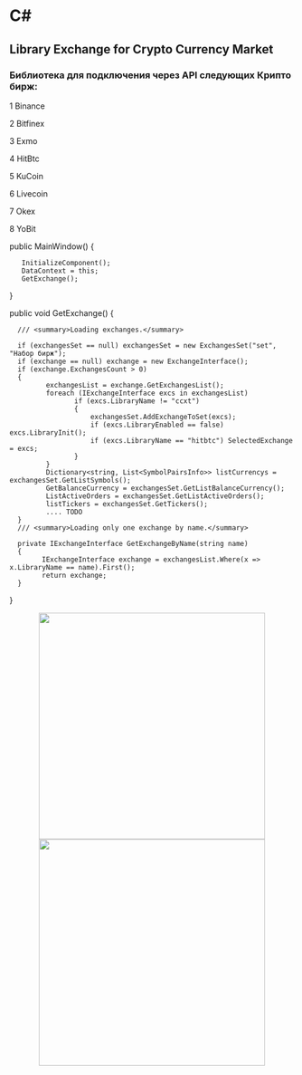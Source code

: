 # C#
## Library Exchange for Crypto Currency Market

### Библиотека для подключения через API следующих Крипто бирж:

1 Binance

2 Bitfinex

3 Exmo

4 HitBtc

5 KuCoin

6 Livecoin

7 Okex

8 YoBit

public MainWindow()
{

       InitializeComponent();
       DataContext = this;
       GetExchange();
}

public void GetExchange()
{

      /// <summary>Loading exchanges.</summary>
      
      if (exchangesSet == null) exchangesSet = new ExchangesSet("set", "Набор бирж");
      if (exchange == null) exchange = new ExchangeInterface();
      if (exchange.ExchangesCount > 0)
      {
             exchangesList = exchange.GetExchangesList();
             foreach (IExchangeInterface excs in exchangesList)
                    if (excs.LibraryName != "ccxt")
                    {
                        exchangesSet.AddExchangeToSet(excs);
                        if (excs.LibraryEnabled == false) excs.LibraryInit();
                        if (excs.LibraryName == "hitbtc") SelectedExchange = excs;
                    }
             }
             Dictionary<string, List<SymbolPairsInfo>> listCurrencys = exchangesSet.GetListSymbols();
             GetBalanceCurrency = exchangesSet.GetListBalanceCurrency();
             ListActiveOrders = exchangesSet.GetListActiveOrders();
             listTickers = exchangesSet.GetTickers();
             .... TODO
      }
      /// <summary>Loading only one exchange by name.</summary>
      
      private IExchangeInterface GetExchangeByName(string name)
      {
            IExchangeInterface exchange = exchangesList.Where(x => x.LibraryName == name).First();
            return exchange;
      }
}

<p align="center">
  <img src="https://user-images.githubusercontent.com/40513889/59661595-cf9f2e00-91b3-11e9-9b25-7ecd3547e160.jpg" width="400" />
  <img src="https://user-images.githubusercontent.com/40513889/59661472-9070dd00-91b3-11e9-9b9f-4e05a50373f8.jpg" width="400" />
</p>
